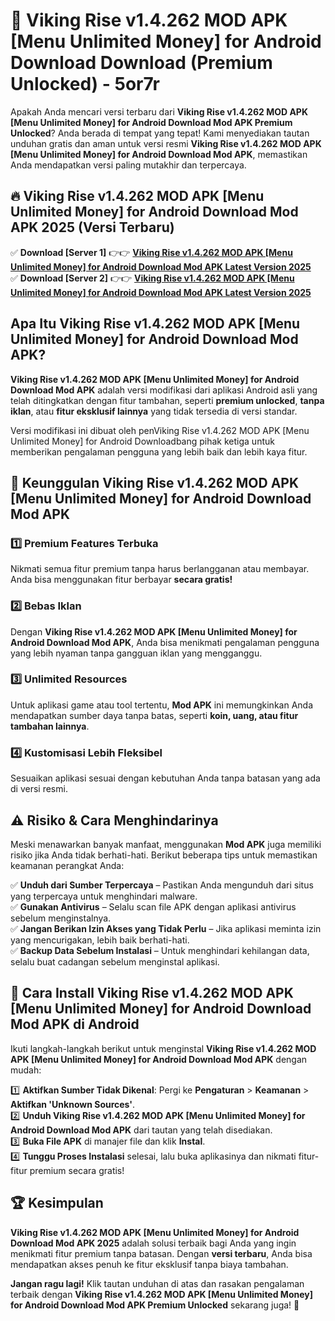 # 🎯 Viking Rise v1.4.262 MOD APK [Menu Unlimited Money] for Android Download  Download (Premium Unlocked) -  5or7r

Apakah Anda mencari versi terbaru dari **Viking Rise v1.4.262 MOD APK [Menu Unlimited Money] for Android Download Mod APK Premium Unlocked**? Anda berada di tempat yang tepat! Kami menyediakan tautan unduhan gratis dan aman untuk versi resmi **Viking Rise v1.4.262 MOD APK [Menu Unlimited Money] for Android Download Mod APK**, memastikan Anda mendapatkan versi paling mutakhir dan terpercaya.

## 🔥 Viking Rise v1.4.262 MOD APK [Menu Unlimited Money] for Android Download Mod APK 2025 (Versi Terbaru)

✅ **Download [Server 1]** 👉👉 [**Viking Rise v1.4.262 MOD APK [Menu Unlimited Money] for Android Download Mod APK Latest Version 2025**](https://momento.my/?title=Viking_Rise_v1.4.262_MOD_APK_[Menu_Unlimited_Money]_for_Android_Download)  
✅ **Download [Server 2]** 👉👉 [**Viking Rise v1.4.262 MOD APK [Menu Unlimited Money] for Android Download Mod APK Latest Version 2025**](https://momento.my/?title=Viking_Rise_v1.4.262_MOD_APK_[Menu_Unlimited_Money]_for_Android_Download)  

## Apa Itu Viking Rise v1.4.262 MOD APK [Menu Unlimited Money] for Android Download Mod APK?

**Viking Rise v1.4.262 MOD APK [Menu Unlimited Money] for Android Download Mod APK** adalah versi modifikasi dari aplikasi Android asli yang telah ditingkatkan dengan fitur tambahan, seperti **premium unlocked**, **tanpa iklan**, atau **fitur eksklusif lainnya** yang tidak tersedia di versi standar.

Versi modifikasi ini dibuat oleh penViking Rise v1.4.262 MOD APK [Menu Unlimited Money] for Android Downloadbang pihak ketiga untuk memberikan pengalaman pengguna yang lebih baik dan lebih kaya fitur.

## 🎯 Keunggulan Viking Rise v1.4.262 MOD APK [Menu Unlimited Money] for Android Download Mod APK

### 1️⃣ Premium Features Terbuka
Nikmati semua fitur premium tanpa harus berlangganan atau membayar. Anda bisa menggunakan fitur berbayar **secara gratis!**

### 2️⃣ Bebas Iklan
Dengan **Viking Rise v1.4.262 MOD APK [Menu Unlimited Money] for Android Download Mod APK**, Anda bisa menikmati pengalaman pengguna yang lebih nyaman tanpa gangguan iklan yang mengganggu.

### 3️⃣ Unlimited Resources
Untuk aplikasi game atau tool tertentu, **Mod APK** ini memungkinkan Anda mendapatkan sumber daya tanpa batas, seperti **koin, uang, atau fitur tambahan lainnya**.

### 4️⃣ Kustomisasi Lebih Fleksibel
Sesuaikan aplikasi sesuai dengan kebutuhan Anda tanpa batasan yang ada di versi resmi.

## ⚠️ Risiko & Cara Menghindarinya

Meski menawarkan banyak manfaat, menggunakan **Mod APK** juga memiliki risiko jika Anda tidak berhati-hati. Berikut beberapa tips untuk memastikan keamanan perangkat Anda:

✅ **Unduh dari Sumber Terpercaya** – Pastikan Anda mengunduh dari situs yang terpercaya untuk menghindari malware.  
✅ **Gunakan Antivirus** – Selalu scan file APK dengan aplikasi antivirus sebelum menginstalnya.  
✅ **Jangan Berikan Izin Akses yang Tidak Perlu** – Jika aplikasi meminta izin yang mencurigakan, lebih baik berhati-hati.  
✅ **Backup Data Sebelum Instalasi** – Untuk menghindari kehilangan data, selalu buat cadangan sebelum menginstal aplikasi.

## 📌 Cara Install Viking Rise v1.4.262 MOD APK [Menu Unlimited Money] for Android Download Mod APK di Android

Ikuti langkah-langkah berikut untuk menginstal **Viking Rise v1.4.262 MOD APK [Menu Unlimited Money] for Android Download Mod APK** dengan mudah:

1️⃣ **Aktifkan Sumber Tidak Dikenal**: Pergi ke **Pengaturan** > **Keamanan** > **Aktifkan 'Unknown Sources'**.  
2️⃣ **Unduh Viking Rise v1.4.262 MOD APK [Menu Unlimited Money] for Android Download Mod APK** dari tautan yang telah disediakan.  
3️⃣ **Buka File APK** di manajer file dan klik **Instal**.  
4️⃣ **Tunggu Proses Instalasi** selesai, lalu buka aplikasinya dan nikmati fitur-fitur premium secara gratis!

## 🏆 Kesimpulan

**Viking Rise v1.4.262 MOD APK [Menu Unlimited Money] for Android Download Mod APK 2025** adalah solusi terbaik bagi Anda yang ingin menikmati fitur premium tanpa batasan. Dengan **versi terbaru**, Anda bisa mendapatkan akses penuh ke fitur eksklusif tanpa biaya tambahan.

**Jangan ragu lagi!** Klik tautan unduhan di atas dan rasakan pengalaman terbaik dengan **Viking Rise v1.4.262 MOD APK [Menu Unlimited Money] for Android Download Mod APK Premium Unlocked** sekarang juga! 🚀

